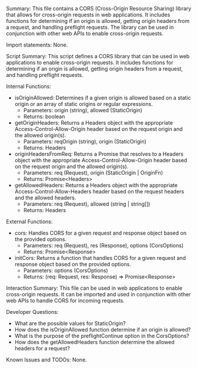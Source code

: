 Summary:
This file contains a CORS (Cross-Origin Resource Sharing) library that allows for cross-origin requests in web applications. It includes functions for determining if an origin is allowed, getting origin headers from a request, and handling preflight requests. The library can be used in conjunction with other web APIs to enable cross-origin requests.

Import statements:
None.

Script Summary:
This script defines a CORS library that can be used in web applications to enable cross-origin requests. It includes functions for determining if an origin is allowed, getting origin headers from a request, and handling preflight requests.

Internal Functions:
- isOriginAllowed: Determines if a given origin is allowed based on a static origin or an array of static origins or regular expressions.
  - Parameters: origin (string), allowed (StaticOrigin)
  - Returns: boolean
- getOriginHeaders: Returns a Headers object with the appropriate Access-Control-Allow-Origin header based on the request origin and the allowed origin(s).
  - Parameters: reqOrigin (string), origin (StaticOrigin)
  - Returns: Headers
- originHeadersFromReq: Returns a Promise that resolves to a Headers object with the appropriate Access-Control-Allow-Origin header based on the request origin and the allowed origin(s).
  - Parameters: req (Request), origin (StaticOrigin | OriginFn)
  - Returns: Promise&lt;Headers&gt;
- getAllowedHeaders: Returns a Headers object with the appropriate Access-Control-Allow-Headers header based on the request headers and the allowed headers.
  - Parameters: req (Request), allowed (string | string[])
  - Returns: Headers

External Functions:
- cors: Handles CORS for a given request and response object based on the provided options.
  - Parameters: req (Request), res (Response), options (CorsOptions)
  - Returns: Promise&lt;Response&gt;
- initCors: Returns a function that handles CORS for a given request and response object based on the provided options.
  - Parameters: options (CorsOptions)
  - Returns: (req: Request, res: Response) =&gt; Promise&lt;Response&gt;

Interaction Summary:
This file can be used in web applications to enable cross-origin requests. It can be imported and used in conjunction with other web APIs to handle CORS for incoming requests.

Developer Questions:
- What are the possible values for StaticOrigin?
- How does the isOriginAllowed function determine if an origin is allowed?
- What is the purpose of the preflightContinue option in the CorsOptions?
- How does the getAllowedHeaders function determine the allowed headers for a request?

Known Issues and TODOs:
None.